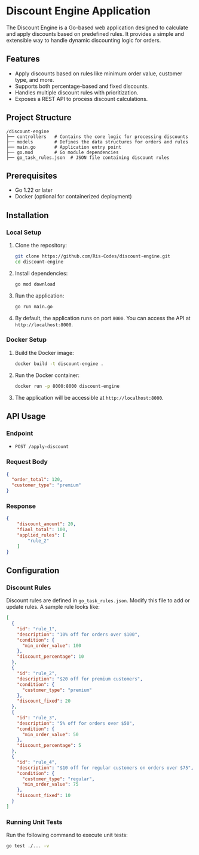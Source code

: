 # Discount Engine Application

The Discount Engine is a Go-based web application designed to calculate and apply discounts based on predefined rules. It provides a simple and extensible way to handle dynamic discounting logic for orders.

## Features
- Apply discounts based on rules like minimum order value, customer type, and more.
- Supports both percentage-based and fixed discounts.
- Handles multiple discount rules with prioritization.
- Exposes a REST API to process discount calculations.

## Project Structure
```
/discount-engine
├── controllers   # Contains the core logic for processing discounts
├── models        # Defines the data structures for orders and rules
├── main.go       # Application entry point
├── go.mod        # Go module dependencies
├── go_task_rules.json  # JSON file containing discount rules
```

## Prerequisites
- Go 1.22 or later
- Docker (optional for containerized deployment)

## Installation

### Local Setup
1. Clone the repository:
   ```bash
   git clone https://github.com/Ris-Codes/discount-engine.git
   cd discount-engine
   ```

2. Install dependencies:
   ```bash
   go mod download
   ```

3. Run the application:
   ```bash
   go run main.go
   ```

4. By default, the application runs on port `8000`. You can access the API at `http://localhost:8000`.

### Docker Setup
1. Build the Docker image:
   ```bash
   docker build -t discount-engine .
   ```

2. Run the Docker container:
   ```bash
   docker run -p 8000:8000 discount-engine
   ```

3. The application will be accessible at `http://localhost:8000`.

## API Usage
### Endpoint
- `POST /apply-discount`

### Request Body
```json
{
  "order_total": 120,
  "customer_type": "premium"
}
```

### Response
```json
{
    "discount_amount": 20,
    "fianl_total": 100,
    "applied_rules": [
        "rule_2"
    ]
}
```

## Configuration
### Discount Rules
Discount rules are defined in `go_task_rules.json`. Modify this file to add or update rules. A sample rule looks like:
```json
[
  {
    "id": "rule_1",
    "description": "10% off for orders over $100",
    "condition": {
      "min_order_value": 100
    },
    "discount_percentage": 10
  },
  {
    "id": "rule_2",
    "description": "$20 off for premium customers",
    "condition": {
      "customer_type": "premium"
    },
    "discount_fixed": 20
  },
  {
    "id": "rule_3",
    "description": "5% off for orders over $50",
    "condition": {
      "min_order_value": 50
    },
    "discount_percentage": 5
  },
  {
    "id": "rule_4",
    "description": "$10 off for regular customers on orders over $75",
    "condition": {
      "customer_type": "regular",
      "min_order_value": 75
    },
    "discount_fixed": 10
  }
]
```

### Running Unit Tests
Run the following command to execute unit tests:
```bash
go test ./... -v
```
